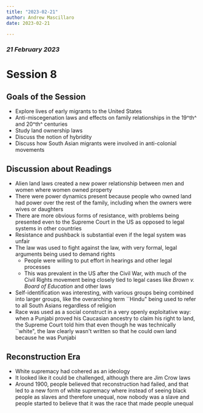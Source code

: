 ```yaml
---
title: "2023-02-21"
author: Andrew Mascillaro
date: 2023-02-21

---
```


### _21 February 2023_

# Session 8

## Goals of the Session

- Explore lives of early migrants to the United States
- Anti-miscegenation laws and effects on family
relationships in the 19^th^ and 20^th^ centuries
- Study land ownership laws
- Discuss the notion of hybridity
- Discuss how South Asian migrants were involved in
anti-colonial movements

## Discussion about Readings

- Alien land laws created a new power relationship between
men and women where women owned property
- There were power dynamics present because people who
owned land had power over the rest of the family, including
when the owners were wives or daughters
- There are more obvious forms of resistance, with problems
being presented even to the Supreme Court in the US as
opposed to legal systems in other countries
- Resistance and pushback is substantial even if the legal
system was unfair
- The law was used to fight against the law, with very
formal, legal arguments being used to demand rights
  - People were willing to put effort in hearings and other
  legal processes
  - This was prevalent in the US after the Civil War, with
  much of the Civil Rights movement being closely tied to
  legal cases like _Brown v. Board of Education_ and other
  laws
- Self-identification was interesting, with various groups
being combined into larger groups, like the overarching
term \`\`Hindu" being used to refer to all South Asians
regardless of religion
- Race was used as a social construct in a very openly
exploitative way: when a Punjabi proved his Caucasian
ancestry to claim his right to land, the Supreme Court
told him that even though he was technically \`\`white",
the law clearly wasn't written so that he could own land
because he was Punjabi

## Reconstruction Era

- White supremacy had cohered as an ideology
- It looked like it could be challenged, although there are
Jim Crow laws
- Around 1900, people believed that reconstruction had
failed, and that led to a new form of white supremacy where
instead of seeing black people as slaves and therefore
unequal, now nobody was a slave and people started to believe
that it was the race that made people unequal
